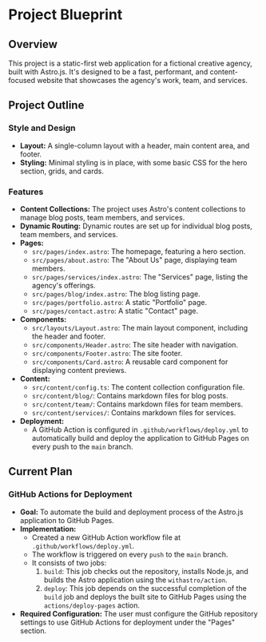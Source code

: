 
# Project Blueprint

## Overview

This project is a static-first web application for a fictional creative agency, built with Astro.js. It's designed to be a fast, performant, and content-focused website that showcases the agency's work, team, and services.

## Project Outline

### Style and Design

*   **Layout:** A single-column layout with a header, main content area, and footer.
*   **Styling:** Minimal styling is in place, with some basic CSS for the hero section, grids, and cards.

### Features

*   **Content Collections:** The project uses Astro's content collections to manage blog posts, team members, and services.
*   **Dynamic Routing:** Dynamic routes are set up for individual blog posts, team members, and services.
*   **Pages:**
    *   `src/pages/index.astro`: The homepage, featuring a hero section.
    *   `src/pages/about.astro`: The "About Us" page, displaying team members.
    *   `src/pages/services/index.astro`: The "Services" page, listing the agency's offerings.
    *   `src/pages/blog/index.astro`: The blog listing page.
    *   `src/pages/portfolio.astro`: A static "Portfolio" page.
    *   `src/pages/contact.astro`: A static "Contact" page.
*   **Components:**
    *   `src/layouts/Layout.astro`: The main layout component, including the header and footer.
    *   `src/components/Header.astro`: The site header with navigation.
    *   `src/components/Footer.astro`: The site footer.
    *   `src/components/Card.astro`: A reusable card component for displaying content previews.
*   **Content:**
    *   `src/content/config.ts`: The content collection configuration file.
    *   `src/content/blog/`: Contains markdown files for blog posts.
    *   `src/content/team/`: Contains markdown files for team members.
    *   `src/content/services/`: Contains markdown files for services.
*   **Deployment:**
    *   A GitHub Action is configured in `.github/workflows/deploy.yml` to automatically build and deploy the application to GitHub Pages on every push to the `main` branch.

## Current Plan

### GitHub Actions for Deployment

*   **Goal:** To automate the build and deployment process of the Astro.js application to GitHub Pages.
*   **Implementation:**
    *   Created a new GitHub Action workflow file at `.github/workflows/deploy.yml`.
    *   The workflow is triggered on every `push` to the `main` branch.
    *   It consists of two jobs:
        1.  `build`: This job checks out the repository, installs Node.js, and builds the Astro application using the `withastro/action`.
        2.  `deploy`: This job depends on the successful completion of the `build` job and deploys the built site to GitHub Pages using the `actions/deploy-pages` action.
*   **Required Configuration:** The user must configure the GitHub repository settings to use GitHub Actions for deployment under the "Pages" section.
